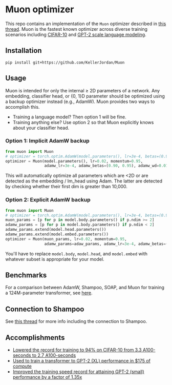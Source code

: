 # Muon optimizer

This repo contains an implementation of the `Muon` optimizer described in [this thread](https://x.com/kellerjordan0/status/1842300916864844014).
Muon is the fastest known optimizer across diverse training scenarios including [CIFAR-10](https://github.com/KellerJordan/cifar10-airbench)
and [GPT-2 scale language modeling](https://github.com/KellerJordan/modded-nanogpt).

## Installation

```
pip install git+https://github.com/KellerJordan/Muon
```

## Usage

Muon is intended for only the internal ≥ 2D parameters of a network. Any embedding, classifier head, or {0, 1}D parameter should be optimized using a backup optimizer instead (e.g., AdamW).
Muon provides two ways to accomplish this.

* Training a language model? Then option 1 will be fine.
* Training anything else? Use option 2 so that Muon explicitly knows about your classifier head.


### Option 1: Implicit AdamW backup

```python
from muon import Muon
# optimizer = torch.optim.AdamW(model.parameters(), lr=3e-4, betas=(0.90, 0.95), weight_decay=0.01)
optimizer = Muon(model.parameters(), lr=0.02, momentum=0.95,
                 adamw_lr=3e-4, adamw_betas=(0.90, 0.95), adamw_wd=0.01)
```

This will automatically optimize all parameters which are <2D or are detected as the embedding / lm_head using Adam.
The latter are detected by checking whether their first dim is greater than 10,000.


### Option 2: Explicit AdamW backup

```python
from muon import Muon
# optimizer = torch.optim.AdamW(model.parameters(), lr=3e-4, betas=(0.90, 0.95), weight_decay=0.01)
muon_params = [p for p in model.body.parameters() if p.ndim >= 2]
adamw_params = [p for p in model.body.parameters() if p.ndim < 2]
adamw_params.extend(model.head.parameters())
adamw_params.extend(model.embed.parameters())
optimizer = Muon(muon_params, lr=0.02, momentum=0.95,
                 adamw_params=adaw_params, adamw_lr=3e-4, adamw_betas=(0.90, 0.95), adamw_wd=0.01)
```

You'll have to replace `model.body`, `model.head`, and `model.embed` with whatever subset is appropriate for your model.

## Benchmarks

For a comparison between AdamW, Shampoo, SOAP, and Muon for training a 124M-parameter transformer, see [here](https://github.com/KellerJordan/modded-nanogpt/tree/master/records/102924_Optimizers).

## Connection to Shampoo

See [this thread](https://x.com/kellerjordan0/status/1844782418676339059) for more info including the connection to Shampoo.

## Accomplishments

* [Lowered the record for training to 94% on CIFAR-10 from 3.3 A100-seconds to 2.7 A100-seconds](https://github.com/KellerJordan/cifar10-airbench)
* [Used to train a transformer to GPT-2 (XL) performance in $175 of compute](https://x.com/kellerjordan0/status/1850995958697308307)
* [Improved the training speed record for attaining GPT-2 (small) performance by a factor of 1.35x](https://x.com/kellerjordan0/status/1842300916864844014)


